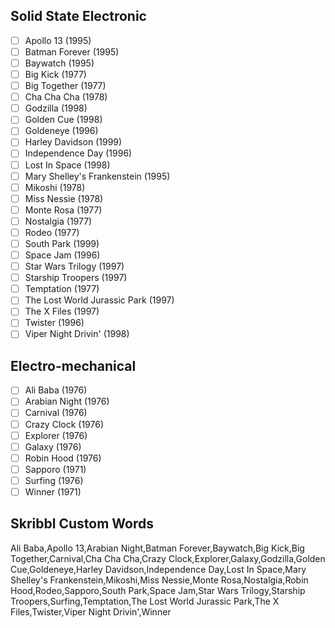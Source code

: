 ## Solid State Electronic
- [ ] Apollo 13 (1995)
- [ ] Batman Forever (1995)
- [ ] Baywatch (1995)
- [ ] Big Kick (1977)
- [ ] Big Together (1977)
- [ ] Cha Cha Cha (1978)
- [ ] Godzilla (1998)
- [ ] Golden Cue (1998)
- [ ] Goldeneye (1996)
- [ ] Harley Davidson (1999)
- [ ] Independence Day (1996)
- [ ] Lost In Space (1998)
- [ ] Mary Shelley's Frankenstein (1995)
- [ ] Mikoshi (1978)
- [ ] Miss Nessie (1978)
- [ ] Monte Rosa (1977)
- [ ] Nostalgia (1977)
- [ ] Rodeo (1977)
- [ ] South Park (1999)
- [ ] Space Jam (1996)
- [ ] Star Wars Trilogy (1997)
- [ ] Starship Troopers (1997)
- [ ] Temptation (1977)
- [ ] The Lost World Jurassic Park (1997)
- [ ] The X Files (1997)
- [ ] Twister (1996)
- [ ] Viper Night Drivin' (1998)
## Electro-mechanical
- [ ] Ali Baba (1976)
- [ ] Arabian Night (1976)
- [ ] Carnival (1976)
- [ ] Crazy Clock (1976)
- [ ] Explorer (1976)
- [ ] Galaxy (1976)
- [ ] Robin Hood (1976)
- [ ] Sapporo (1971)
- [ ] Surfing (1976)
- [ ] Winner (1971)
## Skribbl Custom Words
Ali Baba,Apollo 13,Arabian Night,Batman Forever,Baywatch,Big Kick,Big Together,Carnival,Cha Cha Cha,Crazy Clock,Explorer,Galaxy,Godzilla,Golden Cue,Goldeneye,Harley Davidson,Independence Day,Lost In Space,Mary Shelley's Frankenstein,Mikoshi,Miss Nessie,Monte Rosa,Nostalgia,Robin Hood,Rodeo,Sapporo,South Park,Space Jam,Star Wars Trilogy,Starship Troopers,Surfing,Temptation,The Lost World Jurassic Park,The X Files,Twister,Viper Night Drivin',Winner